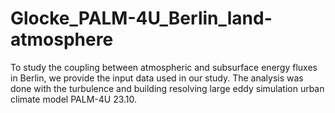 # Glocke_PALM-4U_Berlin_land-atmosphere
To study the coupling between atmospheric and subsurface energy fluxes in Berlin, we provide the input data used in our study. The analysis was done with the turbulence and building resolving large eddy simulation urban climate model PALM-4U 23.10. 
